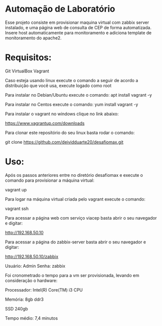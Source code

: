 
# Automação de Laboratório
Esse projeto consiste em provisionar maquina virtual com zabbix server instalado, e uma página web de consulta de CEP de forma automatizada. Insere host automaticamente para monitoramento e adiciona template de monitoramento do apache2.

# Requisitos:
   Git
   VirtualBox
   Vagrant

Caso esteja usando linux execute o comando a seguir de acordo a distribuição que você usa, execute logado como root

Para instalar no Debian/Ubuntu execute o comando:
apt install vagrant -y

Para instalar no Centos execute o comando:
yum install vagrant -y

Para instalar o vagrant no windows clique no link abaixo:

https://www.vagrantup.com/downloads

Para clonar este reposítório do seu linux basta rodar o comando:

git clone https://github.com/deividduarte20/desafiomax.git  
    
# Uso:

Após os passos anteriores entre no diretório desafiomax e execute o comando para provisionar a máquina virtual:

vagrant up

Para logar na máquina virtual criada pelo vagrant execute o comando:

vagrant ssh

Para acessar a página web com serviço viacep basta abrir o seu navegador e digitar:

http://192.168.50.10

Para acessar a página do zabbix-server basta abrir o seu navegador e digitar:

http://192.168.50.10/zabbix

Usuário: Admin
Senha: zabbix

Foi cronometrado o tempo para a vm ser provisionada, levando em consideração o hardware:

Processador: Intel(R) Core(TM) i3 CPU

Memória: 8gb ddr3

SSD 240gb

Tempo médio: 7,4 minutos
